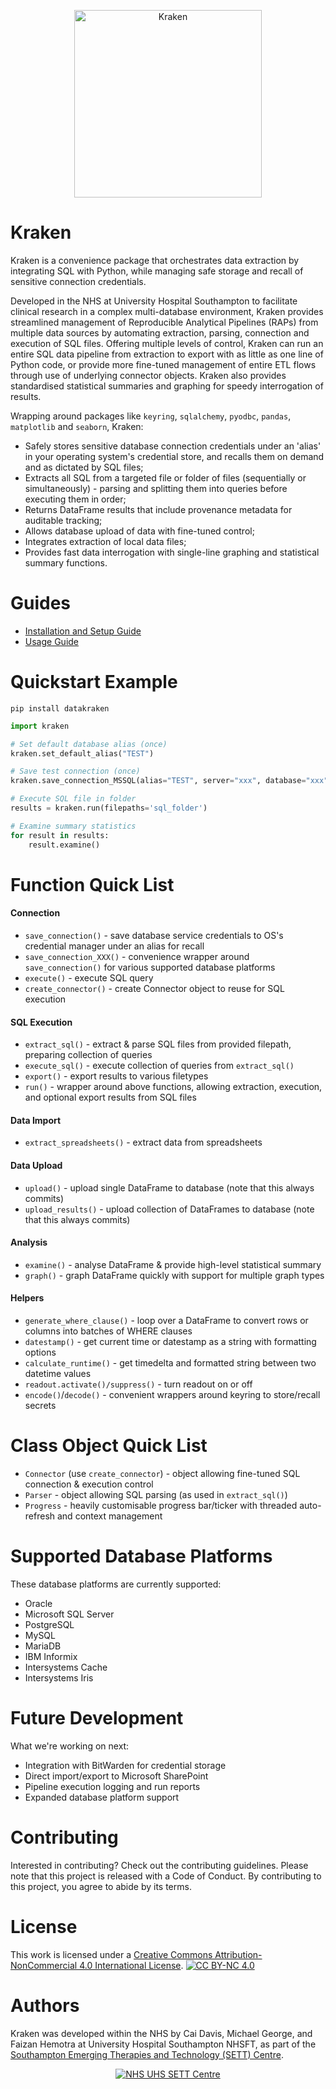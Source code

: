 <p align="center">
  <img src="docs/images/kraken.png" alt="Kraken", width=300>
</p>

# Kraken
Kraken is a convenience package that orchestrates data extraction by integrating SQL with Python, while managing safe storage and recall of sensitive connection credentials.

Developed in the NHS at University Hospital Southampton to facilitate clinical research in a complex multi-database environment, Kraken provides streamlined management of Reproducible Analytical Pipelines (RAPs) from multiple data sources by automating extraction, parsing, connection and execution of SQL files. Offering multiple levels of control, Kraken can run an entire SQL data pipeline from extraction to export with as little as one line of Python code, or provide more fine-tuned management of entire ETL flows through use of underlying connector objects. Kraken also provides standardised statistical summaries and graphing for speedy interrogation of results.

Wrapping around packages like `keyring`, `sqlalchemy`, `pyodbc`, `pandas`, `matplotlib` and `seaborn`, Kraken:
* Safely stores sensitive database connection credentials under an 'alias' in your operating system's credential store, and recalls them on demand and as dictated by SQL files;
* Extracts all SQL from a targeted file or folder of files (sequentially or simultaneously) - parsing and splitting them into queries before executing them in order;
* Returns DataFrame results that include provenance metadata for auditable tracking;
* Allows database upload of data with fine-tuned control;
* Integrates extraction of local data files;
* Provides fast data interrogation with single-line graphing and statistical summary functions.

# Guides
* [Installation and Setup Guide](./docs/installation-and-setup-guide.md)
* [Usage Guide](./docs/usage-guide.md)

# Quickstart Example
```
pip install datakraken
```

```py
import kraken

# Set default database alias (once)
kraken.set_default_alias("TEST")

# Save test connection (once)
kraken.save_connection_MSSQL(alias="TEST", server="xxx", database="xxx", username=None, password=None, default=True)

# Execute SQL file in folder
results = kraken.run(filepaths='sql_folder')

# Examine summary statistics
for result in results:
    result.examine()
```

# Function Quick List
#### Connection
- `save_connection()` - save database service credentials to OS's credential manager under an alias for recall
- `save_connection_XXX()` - convenience wrapper around `save_connection()` for various supported database platforms
- `execute()` - execute SQL query
- `create_connector()` - create Connector object to reuse for SQL execution

#### SQL Execution
- `extract_sql()` - extract & parse SQL files from provided filepath, preparing collection of queries
- `execute_sql()` - execute collection of queries from `extract_sql()`
- `export()` - export results to various filetypes
- `run()` - wrapper around above functions, allowing extraction, execution, and optional export results from SQL files

#### Data Import
- `extract_spreadsheets()` - extract data from spreadsheets

#### Data Upload
 - `upload()` - upload single DataFrame to database (note that this always commits)
 - `upload_results()` - upload collection of DataFrames to database (note that this always commits)

#### Analysis
- `examine()` - analyse DataFrame & provide high-level statistical summary
- `graph()` - graph DataFrame quickly with support for multiple graph types

#### Helpers
- `generate_where_clause()` - loop over a DataFrame to convert rows or columns into batches of WHERE clauses
- `datestamp()` - get current time or datestamp as a string with formatting options
- `calculate_runtime()` - get timedelta and formatted string between two datetime values
- `readout.activate()/suppress()` - turn readout on or off
- `encode()`/`decode()` - convenient wrappers around keyring to store/recall secrets

# Class Object Quick List
- `Connector` (use `create_connector`) - object allowing fine-tuned SQL connection & execution control
- `Parser` - object allowing SQL parsing (as used in `extract_sql()`)
- `Progress` - heavily customisable progress bar/ticker with threaded auto-refresh and context management

# Supported Database Platforms
These database platforms are currently supported:
 - Oracle
 - Microsoft SQL Server
 - PostgreSQL
 - MySQL
 - MariaDB
 - IBM Informix
 - Intersystems Cache
 - Intersystems Iris

# Future Development
What we're working on next:
 - Integration with BitWarden for credential storage
 - Direct import/export to Microsoft SharePoint
 - Pipeline execution logging and run reports
 - Expanded database platform support

# Contributing
Interested in contributing? Check out the contributing guidelines. Please note that this project is released with a Code of Conduct. By contributing to this project, you agree to abide by its terms.

# License
This work is licensed under a
[Creative Commons Attribution-NonCommercial 4.0 International License][cc-by-nc].
[![CC BY-NC 4.0][cc-by-nc-shield]][cc-by-nc]

[cc-by-nc]: https://creativecommons.org/licenses/by-nc/4.0/
[cc-by-nc-shield]: https://img.shields.io/badge/License-CC%20BY--NC%204.0-lightgrey.svg
[SETT]: https://github.com/SETT-Centre-Data-and-AI

# Authors
Kraken was developed within the NHS by Cai Davis, Michael George, and Faizan Hemotra at University Hospital Southampton NHSFT, as part of the [Southampton Emerging Therapies and Technology (SETT) Centre][SETT].
<p align="center">
  <a href="https://github.com/SETT-Centre-Data-and-AI">
    <img src="docs/images/SETT Header.png" alt="NHS UHS SETT Centre">
  </a>
</p>
